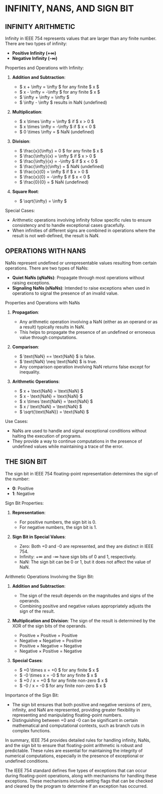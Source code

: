 # INFINITY, NANS, AND SIGN BIT

## INFINITY ARITHMETIC

Infinity in IEEE 754 represents values that are larger than any finite number. There are two types of infinity:

- **Positive Infinity (+∞)**
- **Negative Infinity (-∞)**

Properties and Operations with Infinity:

1. **Addition and Subtraction**:
   - $ x + \infty = \infty $ for any finite $ x $
   - $ x - \infty = -\infty $ for any finite $ x $
   - $ \infty + \infty = \infty $
   - $ \infty - \infty $ results in NaN (undefined)

2. **Multiplication**:
   - $ x \times \infty = \infty $ if $ x > 0 $
   - $ x \times \infty = -\infty $ if $ x < 0 $
   - $ 0 \times \infty = $ NaN (undefined)

3. **Division**:
   - $ \frac{x}{\infty} = 0 $ for any finite $ x $
   - $ \frac{\infty}{x} = \infty $ if $ x > 0 $
   - $ \frac{\infty}{x} = -\infty $ if $ x < 0 $
   - $ \frac{\infty}{\infty} = $ NaN (undefined)
   - $ \frac{x}{0} = \infty $ if $ x > 0 $
   - $ \frac{x}{0} = -\infty $ if $ x < 0 $
   - $ \frac{0}{0} = $ NaN (undefined)

4. **Square Root**:
   - $ \sqrt{\infty} = \infty $

Special Cases:
- Arithmetic operations involving infinity follow specific rules to ensure consistency and to handle exceptional cases gracefully.
- When infinities of different signs are combined in operations where the result is not well-defined, the result is NaN.

## OPERATIONS WITH NANS

NaNs represent undefined or unrepresentable values resulting from certain operations. There are two types of NaNs:

- **Quiet NaNs (qNaNs)**: Propagate through most operations without raising exceptions.
- **Signaling NaNs (sNaNs)**: Intended to raise exceptions when used in operations to signal the presence of an invalid value.

Properties and Operations with NaNs

1. **Propagation**:
   - Any arithmetic operation involving a NaN (either as an operand or as a result) typically results in NaN.
   - This helps to propagate the presence of an undefined or erroneous value through computations.

2. **Comparison**:
   - $ \text{NaN} == \text{NaN} $ is false.
   - $ \text{NaN} \neq \text{NaN} $ is true.
   - Any comparison operation involving NaN returns false except for inequality.

3. **Arithmetic Operations**:
   - $ x + \text{NaN} = \text{NaN} $
   - $ x - \text{NaN} = \text{NaN} $
   - $ x \times \text{NaN} = \text{NaN} $
   - $ x / \text{NaN} = \text{NaN} $
   - $ \sqrt{\text{NaN}} = \text{NaN} $

Use Cases:
- NaNs are used to handle and signal exceptional conditions without halting the execution of programs.
- They provide a way to continue computations in the presence of undefined values while maintaining a trace of the error.

## THE SIGN BIT

The sign bit in IEEE 754 floating-point representation determines the sign of the number:

- **0**: Positive
- **1**: Negative

Sign Bit Properties:

1. **Representation**:
   - For positive numbers, the sign bit is 0.
   - For negative numbers, the sign bit is 1.

2. **Sign Bit in Special Values**:
   - Zero: Both +0 and -0 are represented, and they are distinct in IEEE 754.
   - Infinity: +∞ and -∞ have sign bits of 0 and 1, respectively.
   - NaN: The sign bit can be 0 or 1, but it does not affect the value of NaN.

Arithmetic Operations Involving the Sign Bit:

1. **Addition and Subtraction**:
   - The sign of the result depends on the magnitudes and signs of the operands.
   - Combining positive and negative values appropriately adjusts the sign of the result.

2. **Multiplication and Division**: The sign of the result is determined by the XOR of the sign bits of the operands.
   - Positive × Positive = Positive
   - Negative × Negative = Positive
   - Positive × Negative = Negative
   - Negative × Positive = Negative

3. **Special Cases**:
   - $ +0 \times x = +0 $ for any finite $ x $
   - $ -0 \times x = -0 $ for any finite $ x $
   - $ +0 / x = +0 $ for any finite non-zero $ x $
   - $ -0 / x = -0 $ for any finite non-zero $ x $

Importance of the Sign Bit:

- The sign bit ensures that both positive and negative versions of zero, infinity, and NaN are represented, providing greater flexibility in representing and manipulating floating-point numbers.
- Distinguishing between +0 and -0 can be significant in certain mathematical and computational contexts, such as branch cuts in complex functions.

In summary, IEEE 754 provides detailed rules for handling infinity, NaNs, and the sign bit to ensure that floating-point arithmetic is robust and predictable. These rules are essential for maintaining the integrity of numerical computations, especially in the presence of exceptional or undefined conditions.

The IEEE 754 standard defines five types of exceptions that can occur during floating-point operations, along with mechanisms for handling these exceptions. These mechanisms include setting flags that can be checked and cleared by the program to determine if an exception has occurred.

